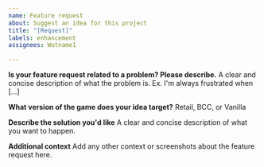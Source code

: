 ```yaml
---
name: Feature request
about: Suggest an idea for this project
title: "[Request]"
labels: enhancement
assignees: Wutname1

---
```


**Is your feature request related to a problem? Please describe.**
A clear and concise description of what the problem is. Ex. I'm always frustrated when [...]

**What version of the game does your idea target?**
Retail, BCC, or Vanilla

**Describe the solution you'd like**
A clear and concise description of what you want to happen.

**Additional context**
Add any other context or screenshots about the feature request here.
